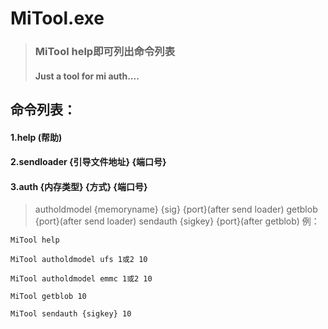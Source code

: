 

# MiTool.exe
>### MiTool help即可列出命令列表
>#### Just a tool for mi auth....

## 命令列表：
#### 1.help (帮助)
#### 2.sendloader {引导文件地址} {端口号}
#### 3.auth {内存类型} {方式} {端口号}
>autholdmodel {memoryname} {sig} {port}(after send loader)
>getblob {port}(after send loader)
>sendauth {sigkey} {port}(after getblob)
例：
```
MiTool help
```
```
MiTool autholdmodel ufs 1或2 10
```
```
MiTool autholdmodel emmc 1或2 10
```
```
MiTool getblob 10
```
```
MiTool sendauth {sigkey} 10
```
